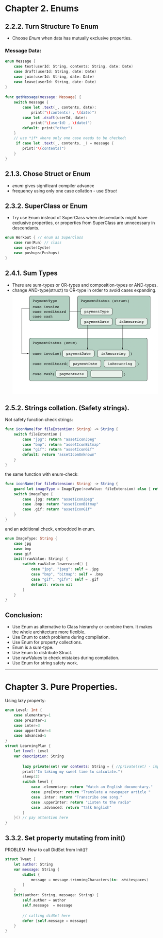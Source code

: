 # Chapter 2. Enums

## 2.2.2. Turn Structure To Enum

- Choose *Enum* when data has mutually exclusive properties.

### Message Data:

```swift
enum Message {
    case text(userId: String, contents: String, date: Date)
    case draft(userId: String, date: Date)
    case join(userId: String, date: Date)
    case leave(userId: String, date: Date)
}

func getMessage(message: Message) {
    switch message {
        case let .text(_, contents, date):
            print("\(contents) , \(date)")
        case let .draft(userId, date):
            print("\(userId) , \(date)")
        default: print("other")
    }
    // use *if* where only one case needs to be checked:
     if case let .text(_, contents, _) = message {
        print("\(contents)")
    }
}
```

## 2.1.3. Chose Struct or Enum

- *enum* gives significant compiler advance
- frequency using only one case collation - use *Struct*
  
## 2.3.2. SuperClass or Enum

- Try use Enum instead of SuperClass when descendants might have exclusive properties, or properties from SuperClass are unnecessary in descendants.
  
```swift
enum Workout { // enum as SuperClass
    case run(Run) // class
    case cycle(Cycle) 
    case pushups(Pushups) 
}
```

## 2.4.1. Sum Types

- There are sum-types or OR-types and composition-types or AND-types.
- change AND-type(struct) to OR-type in order to avoid cases expanding.  
![struct->enum](images/ch2-2_5.png)

## 2.5.2. Strings collation. (Safety strings).

Not safety function check strings:

```swift
func iconName(for fileExtention: String) -> String {
    switch fileExtention {
        case "jpg": return "assetIconJpeg"
        case "bmp": return "assetIconBitmap" 
        case "gif": return "assetIconGif" 
        default: return "assetIconUnknown"
    }
}
```

the same function with enum-check:

```swift
func iconName(for fileExtension: String) -> String {
    guard let imageType = ImageType(rawValue: fileExtension) else { return "assetIconUnknown" } 
    switch imageType {
        case .jpg: return "assetIconJpeg" 
        case .bmp: return "assetIconBitmap" 
        case .gif: return "assetIconGif"
    } 
}
```

and an additional check, embedded in enum.

```swift
enum ImageType: String { 
    case jpg
    case bmp 
    case gif
    init?(rawValue: String) {
        switch rawValue.lowercased() {
            case "jpg", "jpeg": self = .jpg
            case "bmp", "bitmap": self = .bmp 
            case "gif", "gifv": self = .gif 
            default: return nil
        } 
    }
}
```

## Conclusion:

- Use Enum as alternative to Class hierarchy or combine them. It makes the whole architecture more flexible.
- Use Enum to catch problems during compilation.
- Use Enum for property collections.
- Enum is a sum-type.
- Use Enum to distribute Struct.
- Use rawValues to check mistakes during compilation.
- Use Enum for string safety work.
  
---

# Chapter 3. Pure Properties.

Using lazy property:

``` swift
enum Level: Int {
    case elementary=1
    case preInter=2
    case inter=3
    case upperInter=4
    case advanced=5
}
struct LearningPlan {
    let level: Level
    var description: String
    
        lazy private(set) var contents: String = { //private(set) - impossible to change out of scope
        print("Im taking my sweet time to calculate.")
        sleep(2)
        switch level {
            case .elementary: return "Watch an English documentary."
            case .preInter: return "Translate a newspaper article "
            case .inter: return "Transcribe one song."
            case .upperInter: return "Listen to the radio"
            case .advanced: return "Talk English"
        }
    }() // pay attention here
}
```
## 3.3.2. Set property mutating from init()
PROBLEM: How to call DidSet from Init()?   
``` swift
struct Tweet {
    let author: String
    var message: String {
        didSet {
            message = message.trimmingCharacters(in: .whitespaces)
        }
    }
    init(author: String, message: String) {
        self.author = author
        self.message  = message
        
        // calling didSet here
        defer {self.message = message}
    }
}
```
